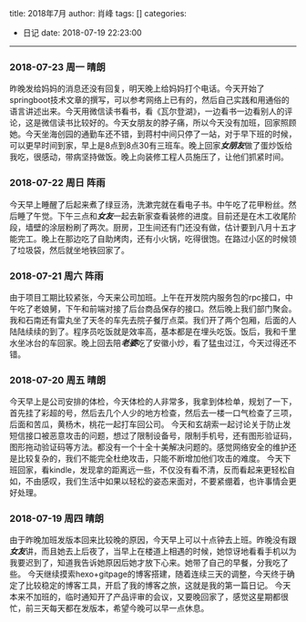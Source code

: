 title: 2018年7月
author: 肖峰
tags: []
categories:
  - 日记
date: 2018-07-19 22:23:00
---
### 2018-07-23 周一 晴朗
昨晚发给妈妈的消息还没有回复，明天晚上给妈妈打个电话。今天开始了springboot技术文章的撰写，可以参考网络上已有的，然后自己实践和用通俗的语言讲述出来。今天用微信读书看书，看《瓦尔登湖》，一边看书一边看别人的评论，这是微信读书比较好的。今天女朋友的脖子痛，所以今天没有加班，回家照顾她。今天坐海创园的通勤车还不错，到蒋村中间只停了一站，对于早下班的时候，可以更早时间到家，早上是8点到8点30有三班车。晚上回家***女朋友***做了蛋炒饭给我吃，很感动，带病坚持做饭。晚上向装修工程人员施压了，让他们抓紧时间。


### 2018-07-22 周日 阵雨
今天早上睡醒了后起来煮了绿豆汤，洗漱完就在看电子书。中午吃了花甲粉丝。然后睡了午觉。下午三点和***女友***一起去新家查看装修的进度。目前还是在木工收尾阶段，墙壁的涂层粉刷了两次。厨房，卫生间还有门还没有做，估计要到八月十五才能完工。晚上在那边吃了自助烤肉，还有小火锅，吃得很饱。在路过小区的时候领了垃圾袋，然后就坐地铁回家了。


### 2018-07-21 周六 阵雨
由于项目工期比较紧张，今天来公司加班。上午在开发院内服务包的rpc接口，中午吃了老娘舅，下午和前端对接了后台商品保存的接口。然后晚上我们部门聚会。我和石南还有雷丸坐了天冬的车先去院子餐厅点菜。我们开了两个包厢，后面的人陆陆续续的到了。程序员吃饭就是效率高，基本都是在埋头吃饭。饭后，我和千里水坐冰台的车回家。晚上回去陪***老婆***吃了安徽小炒，看了猛虫过江，今天过得还不错。


### 2018-07-20 周五 晴朗
今天早上是公司安排的体检，今天体检的人非常多，我拿到体检单，规划了一下，首先挂了彩超的号，然后去几个人少的地方检查，然后去一楼一口气检查了三项，后面和苦瓜，黄杨木，桃花一起打车回公司。
今天和玄胡索一起讨论关于防止发短信接口被恶意攻击的问题，想过了限制设备号，限制手机号，还有图形验证码，图形拖动验证码等方法。都没有一个十全十美解决问题的。感觉网络安全的维护还是比较复杂的，我们不能完全杜绝攻击，只能不断增加他们攻击的难度。
今天下班回家，看kindle，发现拿的距离远一些，不仅没有看不清，反而看起来更轻松自如，不由感叹，我们生活中如果以轻松的姿态来面对，不要紧绷着，也许事情会更好处理。


### 2018-07-19 周四 晴朗
由于昨晚加班发版本回来比较晚的原因，今天早上可以十点钟去上班。昨晚没有跟***女友***讲，而且她去上后夜了，当早上在楼道上相遇的时候，她惊讶地看看手机以为我要迟到了，知道我告诉她原因后她才放下心来。她带了自己的早餐，分我吃了些。
今天继续摸索hexo+gitpage的博客搭建，随着连续三天的调整，今天终于确定了比较稳定的博客工具，开启了我的博客之旅，这就是我的第一篇日记。
今天本来不加班的，临时通知开了产品评审的会议，又要晚回家了，感觉这星期都很忙，前三天每天都在发版本，希望今晚可以早一点休息。